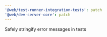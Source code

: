 ```yaml
---
'@web/test-runner-integration-tests': patch
'@web/dev-server-core': patch
---
```


Safely stringify error messages in tests
